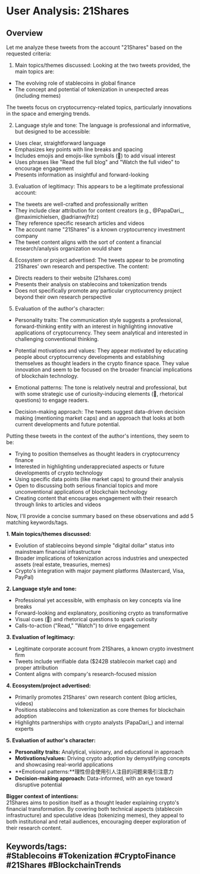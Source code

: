# User Analysis: 21Shares

## Overview

<think>
Let me analyze these tweets from the account "21Shares" based on the requested criteria:

1. Main topics/themes discussed:
Looking at the two tweets provided, the main topics are:
- The evolving role of stablecoins in global finance
- The concept and potential of tokenization in unexpected areas (including memes)

The tweets focus on cryptocurrency-related topics, particularly innovations in the space and emerging trends.

2. Language style and tone:
The language is professional and informative, but designed to be accessible:
- Uses clear, straightforward language
- Emphasizes key points with line breaks and spacing
- Includes emojis and emojis-like symbols (👀) to add visual interest
- Uses phrases like "Read the full blog" and "Watch the full video" to encourage engagement
- Presents information as insightful and forward-looking

3. Evaluation of legitimacy:
This appears to be a legitimate professional account:
- The tweets are well-crafted and professionally written
- They include clear attribution for content creators (e.g., @PapaDari_, @maximichielsen, @adrianwjfritz)
- They reference specific research articles and videos
- The account name "21Shares" is a known cryptocurrency investment company
- The tweet content aligns with the sort of content a financial research/analysis organization would share

4. Ecosystem or project advertised:
The tweets appear to be promoting 21Shares' own research and perspective. The content:
- Directs readers to their website (21shares.com)
- Presents their analysis on stablecoins and tokenization trends
- Does not specifically promote any particular cryptocurrency project beyond their own research perspective

5. Evaluation of the author's character:

- Personality traits: The communication style suggests a professional, forward-thinking entity with an interest in highlighting innovative applications of cryptocurrency. They seem analytical and interested in challenging conventional thinking.

- Potential motivations and values: They appear motivated by educating people about cryptocurrency developments and establishing themselves as thought leaders in the crypto finance space. They value innovation and seem to be focused on the broader financial implications of blockchain technology.

- Emotional patterns: The tone is relatively neutral and professional, but with some strategic use of curiosity-inducing elements (👀, rhetorical questions) to engage readers.

- Decision-making approach: The tweets suggest data-driven decision making (mentioning market caps) and an approach that looks at both current developments and future potential.

Putting these tweets in the context of the author's intentions, they seem to be:
- Trying to position themselves as thought leaders in cryptocurrency finance
- Interested in highlighting underappreciated aspects or future developments of crypto technology
- Using specific data points (like market caps) to ground their analysis
- Open to discussing both serious financial topics and more unconventional applications of blockchain technology
- Creating content that encourages engagement with their research through links to articles and videos

Now, I'll provide a concise summary based on these observations and add 5 matching keywords/tags.
</think>

**1. Main topics/themes discussed:**  
- Evolution of stablecoins beyond simple "digital dollar" status into mainstream financial infrastructure  
- Broader implications of tokenization across industries and unexpected assets (real estate, treasuries, memes)  
- Crypto's integration with major payment platforms (Mastercard, Visa, PayPal)  

**2. Language style and tone:**  
- Professional yet accessible, with emphasis on key concepts via line breaks  
- Forward-looking and explanatory, positioning crypto as transformative  
- Visual cues (👀) and rhetorical questions to spark curiosity  
- Calls-to-action ("Read," "Watch") to drive engagement  

**3. Evaluation of legitimacy:**  
- Legitimate corporate account from 21Shares, a known crypto investment firm  
- Tweets include verifiable data ($242B stablecoin market cap) and proper attribution  
- Content aligns with company's research-focused mission  

**4. Ecosystem/project advertised:**  
- Primarily promotes 21Shares' own research content (blog articles, videos)  
- Positions stablecoins and tokenization as core themes for blockchain adoption  
- Highlights partnerships with crypto analysts (PapaDari_) and internal experts  

**5. Evaluation of author's character:**  
- **Personality traits:** Analytical, visionary, and educational in approach  
- **Motivations/values:** Driving crypto adoption by demystifying concepts and showcasing real-world applications  
- **Emotional patterns:**理性但会使用引人注目的问题来吸引注意力  
- **Decision-making approach:** Data-informed, with an eye toward disruptive potential  

**Bigger context of intentions:**  
21Shares aims to position itself as a thought leader explaining crypto's financial transformation. By covering both technical aspects (stablecoin infrastructure) and speculative ideas (tokenizing memes), they appeal to both institutional and retail audiences, encouraging deeper exploration of their research content.

**Keywords/tags:**  
#Stablecoins #Tokenization #CryptoFinance #21Shares #BlockchainTrends
---
